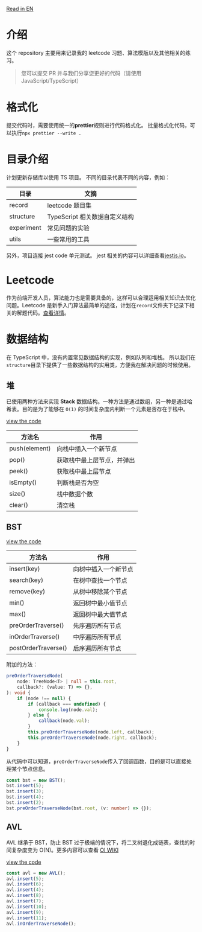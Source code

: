 [Read in EN](./README.md)

# 介绍

这个 repository 主要用来记录我的 leetcode 习题、算法模版以及其他相关的练习。

> 您可以提交 PR 并与我们分享您更好的代码（请使用 JavaScript/TypeScript）

# 格式化

提交代码时，需要使用统一的**prettier**规则进行代码格式化。 批量格式化代码，可以执行`npx prettier --write .`

# 目录介绍

计划更新存储库以使用 TS 项目。 不同的目录代表不同的内容，例如：

| 目录       | 文摘                          |
| ---------- | ----------------------------- |
| record     | leetcode 题目集               |
| structure  | TypeScript 相关数据自定义结构 |
| experiment | 常见问题的实验                |
| utils      | 一些常用的工具                |

另外，项目连接 jest code 单元测试。 jest 相关的内容可以详细查看[jestjs.io](https://jestjs.io/docs/getting-started)。

# Leetcode

作为前端开发人员，算法能力也是需要具备的，这样可以合理运用相关知识去优化问题。Leetcode 是新手入门算法最简单的途径，计划在`record`文件夹下记录下相关的解题代码。[查看详情](./record/README.md)。

# 数据结构

在 TypeScript 中，没有内置常见数据结构的实现，例如队列和堆栈。 所以我们在`structure`目录下提供了一些数据结构的实用类，方便我在解决问题的时候使用。

## 堆

已使用两种方法来实现 **Stack** 数据结构。一种方法是通过数组，另一种是通过哈希表。目的是为了能够在 `O(1)` 的时间复杂度内判断一个元素是否存在于栈中。

[view the code](./structure/Stack.ts)

| 方法名        | 作用                       |
| ------------- | -------------------------- |
| push(element) | 向栈中插入一个新节点       |
| pop()         | 获取栈中最上层节点，并弹出 |
| peek()        | 获取栈中最上层节点         |
| isEmpty()     | 判断栈是否为空             |
| size()        | 栈中数据个数               |
| clear()       | 清空栈                     |

## BST

[view the code](./structure/BST.ts)

| 方法名              | 作用                 |
| ------------------- | -------------------- |
| insert(key)         | 向树中插入一个新节点 |
| search(key)         | 在树中查找一个节点   |
| remove(key)         | 从树中移除某个节点   |
| min()               | 返回树中最小值节点   |
| max()               | 返回树中最大值节点   |
| preOrderTraverse()  | 先序遍历所有节点     |
| inOrderTraverse()   | 中序遍历所有节点     |
| postOrderTraverse() | 后序遍历所有节点     |

附加的方法：

```ts
preOrderTraverseNode(
    node: TreeNode<T> | null = this.root,
    callback?: (value: T) => {},
): void {
    if (node !== null) {
        if (callback === undefined) {
            console.log(node.val);
        } else {
            callback(node.val);
        }
        this.preOrderTraverseNode(node.left, callback);
        this.preOrderTraverseNode(node.right, callback);
    }
}
```

从代码中可以知道，`preOrderTraverseNode`传入了回调函数，目的是可以直接处理某个节点信息。

```ts
const bst = new BST();
bst.insert(5);
bst.insert(3);
bst.insert(4);
bst.insert(2);
bst.preOrderTraverseNode(bst.root, (v: number) => {});
```

## AVL

AVL 继承于 BST，防止 BST 过于极端的情况下，将二叉树退化成链表，查找的时间复杂度变为 O(N)。更多内容可以查看 [OI WIKI](https://oi-wiki.org/ds/avl/)

[view the code](./structure/AVL.ts)

```ts
const avl = new AVL();
avl.insert(5);
avl.insert(6);
avl.insert(4);
avl.insert(8);
avl.insert(7);
avl.insert(10);
avl.insert(9);
avl.insert(11);
avl.inOrderTraverseNode();
```
